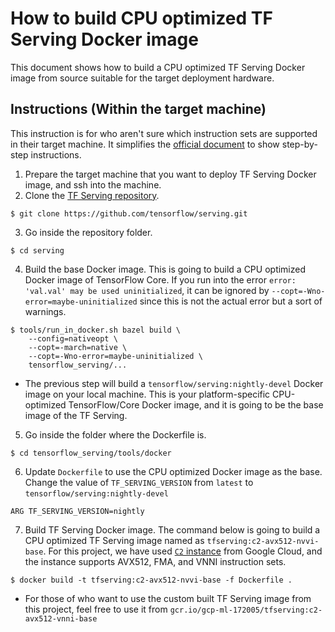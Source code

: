 # How to build CPU optimized TF Serving Docker image

This document shows how to build a CPU optimized TF Serving Docker image from source suitable for the target deployment hardware.

## Instructions (Within the target machine)

This instruction is for who aren't sure which instruction sets are supported in their target machine. It simplifies the [official document](https://github.com/tensorflow/serving/blob/master/tensorflow_serving/g3doc/setup.md) to show step-by-step instructions.

1. Prepare the target machine that you want to deploy TF Serving Docker image, and ssh into the machine.
2. Clone the [TF Serving repository](https://github.com/tensorflow/serving).
```
$ git clone https://github.com/tensorflow/serving.git
```
3. Go inside the repository folder.
```
$ cd serving
```
4. Build the base Docker image. This is going to build a CPU optimized Docker image of TensorFlow Core. If you run into the error `error: 'val.val' may be used uninitialized`, it can be ignored by `--copt=-Wno-error=maybe-uninitialized` since this is not the actual error but a sort of warnings.
```
$ tools/run_in_docker.sh bazel build \
    --config=nativeopt \
    --copt=-march=native \
    --copt=-Wno-error=maybe-uninitialized \
    tensorflow_serving/...
```
  - The previous step will build a `tensorflow/serving:nightly-devel` Docker image on your local machine. This is your platform-specific CPU-optimized TensorFlow/Core Docker image, and it is going to be the base image of the TF Serving.

5. Go inside the folder where the Dockerfile is.
```
$ cd tensorflow_serving/tools/docker
```

6. Update `Dockerfile` to use the CPU optimized Docker image as the base. Change the value of `TF_SERVING_VERSION` from `latest` to `tensorflow/serving:nightly-devel`
```
ARG TF_SERVING_VERSION=nightly
```

7. Build TF Serving Docker image. The command below is going to build a CPU optimized TF Serving image named as `tfserving:c2-avx512-nvvi-base`. For this project, we have used [`C2` instance](https://cloud.google.com/compute/docs/compute-optimized-machines#c2_machine_types) from Google Cloud, and the instance supports AVX512, FMA, and VNNI instruction sets. 
```
$ docker build -t tfserving:c2-avx512-nvvi-base -f Dockerfile .
```

  - For those of who want to use the custom built TF Serving image from this project, feel free to use it from `gcr.io/gcp-ml-172005/tfserving:c2-avx512-vnni-base`

